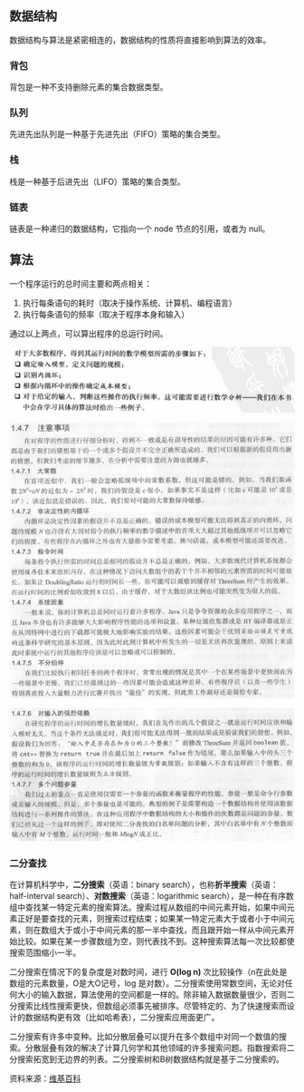 ## 数据结构
数据结构与算法是紧密相连的，数据结构的性质将直接影响到算法的效率。
### 背包
背包是一种不支持删除元素的集合数据类型。
### 队列
先进先出队列是一种基于先进先出（FIFO）策略的集合类型。
### 栈
栈是一种基于后进先出（LIFO）策略的集合类型。
### 链表
链表是一种递归的数据结构，它指向一个 node 节点的引用，或者为 null。
## 算法
一个程序运行的总时间主要和两点相关：
1. 执行每条语句的耗时（取决于操作系统、计算机、编程语言）
2. 执行每条语句的频率（取决于程序本身和输入）

通过以上两点，可以算出程序的总运行时间。

![](../imgs/1-1.png)

![](../imgs/1-2.png)

![](../imgs/1-3.png)
### 二分查找
在计算机科学中，**二分搜索**（英语：binary search），也称**折半搜索**（英语：half-interval search）、**对数搜索**（英语：logarithmic search），是一种在有序数组中查找某一特定元素的搜索算法。搜索过程从数组的中间元素开始，如果中间元素正好是要查找的元素，则搜索过程结束；如果某一特定元素大于或者小于中间元素，则在数组大于或小于中间元素的那一半中查找，而且跟开始一样从中间元素开始比较。如果在某一步骤数组为空，则代表找不到。这种搜索算法每一次比较都使搜索范围缩小一半。

二分搜索在情况下的复杂度是对数时间，进行 **O(log n)** 次比较操作（n在此处是数组的元素数量，O是大O记号，log 是对数）。二分搜索使用常数空间，无论对任何大小的输入数据，算法使用的空间都是一样的。除非输入数据数量很少，否则二分搜索比线性搜索更快，但数组必须事先被排序。尽管特定的、为了快速搜索而设计的数据结构更有效（比如哈希表），二分搜索应用面更广。

二分搜索有许多中变种。比如分散层叠可以提升在多个数组中对同一个数值的搜索。分散层叠有效的解决了计算几何学和其他领域的许多搜索问题。指数搜索将二分搜索拓宽到无边界的列表。二分搜索树和B树数据结构就是基于二分搜索的。

资料来源：[维基百科](https://zh.wikipedia.org/wiki/%E4%BA%8C%E5%88%86%E6%90%9C%E7%B4%A2%E7%AE%97%E6%B3%95)


